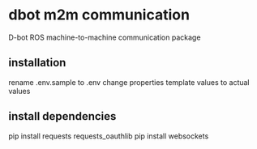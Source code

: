 # dbot m2m communication
D-bot ROS machine-to-machine communication package


## installation
rename .env.sample to .env
change properties template values to actual values

## install dependencies
pip install requests requests_oauthlib
pip install websockets